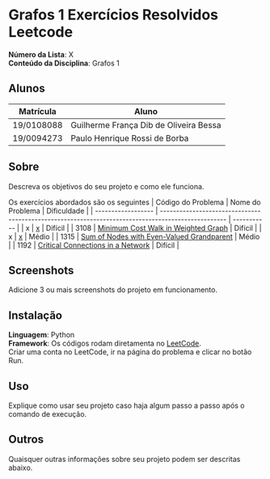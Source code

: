 # Grafos 1 Exercícios Resolvidos Leetcode

**Número da Lista**: X<br>
**Conteúdo da Disciplina**: Grafos 1<br>

## Alunos
|Matrícula | Aluno |
| -- | -- |
| 19/0108088  |  Guilherme França Dib de Oliveira Bessa |
| 19/0094273  |  Paulo Henrique Rossi de Borba |

## Sobre 
Descreva os objetivos do seu projeto e como ele funciona. 

Os exercícios abordados são os seguintes
| Código do Problema | Nome do Problema                                                                                   | Dificuldade |
| ------------------ | -------------------------------------------------------------------------------------------------- | ----------- |
| x               | [x](x)  | Difícil     |
| 3108               | [Minimum Cost Walk in Weighted Graph](https://leetcode.com/problems/minimum-cost-walk-in-weighted-graph/description/)      | Difícil     |
| x                | [x](x)               | Médio       | 
| 1315               | [Sum of Nodes with Even-Valued Grandparent](https://leetcode.com/problems/sum-of-nodes-with-even-valued-grandparent/description/)               | Médio       |
| 1192               | [Critical Connections in a Network](https://leetcode.com/problems/critical-connections-in-a-network/description/?envType=problem-list-v2&envId=graph)               | Difícil      | 


## Screenshots
Adicione 3 ou mais screenshots do projeto em funcionamento.

## Instalação 
**Linguagem**: Python<br>
**Framework**: Os códigos rodam diretamenta no [LeetCode](https://leetcode.com/).<br>
Criar uma conta no LeetCode, ir na página do problema e clicar no botão Run.

## Uso 
Explique como usar seu projeto caso haja algum passo a passo após o comando de execução.

## Outros 
Quaisquer outras informações sobre seu projeto podem ser descritas abaixo.
